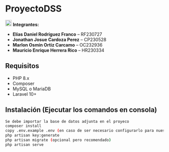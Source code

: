 # ProyectoDSS

<img src="https://github.com/user-attachments/assets/21d65650-1122-490d-b700-d25aef5f4b9c" alt="usuario" width="20"> **Integrantes:**

- **Elías Daniel Rodríguez Franco** – RF230727  
- **Jonathan Josue Cardoza Perez** – CP230528  
- **Marlon Osmin Ortiz Carcamo** – OC232936  
- **Mauricio Enrique Herrera Rico** – HR230334  

## Requisitos

- PHP 8.x
- Composer
- MySQL o MariaDB
- Laravel 10+

## Instalación (Ejecutar los comandos en consola)

```bash
Se debe importar la base de datos adjunta en el proyeco
composer install
copy .env.example .env (en caso de ser necesario configurarlo para nuestra base)
php artisan key:generate
php artisan migrate (opcional pero recomendado)
php artisan serve

